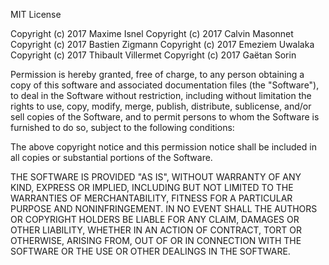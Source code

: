 MIT License

Copyright (c) 2017 Maxime Isnel
Copyright (c) 2017 Calvin Masonnet
Copyright (c) 2017 Bastien Zigmann
Copyright (c) 2017 Emeziem Uwalaka
Copyright (c) 2017 Thibault Villermet
Copyright (c) 2017 Gaëtan Sorin

Permission is hereby granted, free of charge, to any person obtaining a copy
of this software and associated documentation files (the "Software"), to deal
in the Software without restriction, including without limitation the rights
to use, copy, modify, merge, publish, distribute, sublicense, and/or sell
copies of the Software, and to permit persons to whom the Software is
furnished to do so, subject to the following conditions:

The above copyright notice and this permission notice shall be included in all
copies or substantial portions of the Software.

THE SOFTWARE IS PROVIDED "AS IS", WITHOUT WARRANTY OF ANY KIND, EXPRESS OR
IMPLIED, INCLUDING BUT NOT LIMITED TO THE WARRANTIES OF MERCHANTABILITY,
FITNESS FOR A PARTICULAR PURPOSE AND NONINFRINGEMENT. IN NO EVENT SHALL THE
AUTHORS OR COPYRIGHT HOLDERS BE LIABLE FOR ANY CLAIM, DAMAGES OR OTHER
LIABILITY, WHETHER IN AN ACTION OF CONTRACT, TORT OR OTHERWISE, ARISING FROM,
OUT OF OR IN CONNECTION WITH THE SOFTWARE OR THE USE OR OTHER DEALINGS IN THE
SOFTWARE.

